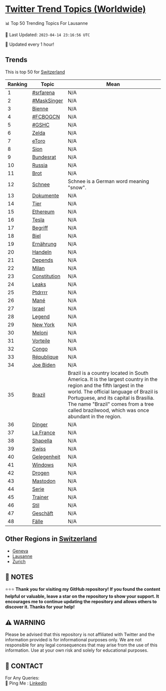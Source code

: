 [Twitter Trend Topics (Worldwide)](https://github.com/ErcinDedeoglu/Twitter-Trend-Topics)
==========


📊 Top 50 Trending Topics For Lausanne

📆 Last Updated: `2023-04-14 23:16:56 UTC`

🔧 Updated every 1 hour!


## Trends

This is top 50 for [Switzerland](</Switzerland>)

| Ranking | Topic | Mean |
| ------- | ------------ | ------------ |
| 1 | [#srfarena](http://twitter.com/search?q=%23srfarena) | N/A |
| 2 | [#MaskSinger](http://twitter.com/search?q=%23MaskSinger) | N/A |
| 3 | [Bienne](http://twitter.com/search?q=Bienne) | N/A |
| 4 | [#FCBOGCN](http://twitter.com/search?q=%23FCBOGCN) | N/A |
| 5 | [#GSHC](http://twitter.com/search?q=%23GSHC) | N/A |
| 6 | [Zelda](http://twitter.com/search?q=Zelda) | N/A |
| 7 | [eToro](http://twitter.com/search?q=eToro) | N/A |
| 8 | [Sion](http://twitter.com/search?q=Sion) | N/A |
| 9 | [Bundesrat](http://twitter.com/search?q=Bundesrat) | N/A |
| 10 | [Russia](http://twitter.com/search?q=Russia) | N/A |
| 11 | [Brot](http://twitter.com/search?q=Brot) | N/A |
| 12 | [Schnee](http://twitter.com/search?q=Schnee) | Schnee is a German word meaning "snow". |
| 13 | [Dokumente](http://twitter.com/search?q=Dokumente) | N/A |
| 14 | [Tier](http://twitter.com/search?q=Tier) | N/A |
| 15 | [Ethereum](http://twitter.com/search?q=Ethereum) | N/A |
| 16 | [Tesla](http://twitter.com/search?q=Tesla) | N/A |
| 17 | [Begriff](http://twitter.com/search?q=Begriff) | N/A |
| 18 | [Biel](http://twitter.com/search?q=Biel) | N/A |
| 19 | [Ernährung](http://twitter.com/search?q=Ern%c3%a4hrung) | N/A |
| 20 | [Handeln](http://twitter.com/search?q=Handeln) | N/A |
| 21 | [Depends](http://twitter.com/search?q=Depends) | N/A |
| 22 | [Milan](http://twitter.com/search?q=Milan) | N/A |
| 23 | [Constitution](http://twitter.com/search?q=Constitution) | N/A |
| 24 | [Leaks](http://twitter.com/search?q=Leaks) | N/A |
| 25 | [Ptdrrrr](http://twitter.com/search?q=Ptdrrrr) | N/A |
| 26 | [Mané](http://twitter.com/search?q=Man%c3%a9) | N/A |
| 27 | [Israel](http://twitter.com/search?q=Israel) | N/A |
| 28 | [Legend](http://twitter.com/search?q=Legend) | N/A |
| 29 | [New York](http://twitter.com/search?q=New+York) | N/A |
| 30 | [Meloni](http://twitter.com/search?q=Meloni) | N/A |
| 31 | [Vorteile](http://twitter.com/search?q=Vorteile) | N/A |
| 32 | [Congo](http://twitter.com/search?q=Congo) | N/A |
| 33 | [République](http://twitter.com/search?q=R%c3%a9publique) | N/A |
| 34 | [Joe Biden](http://twitter.com/search?q=Joe+Biden) | N/A |
| 35 | [Brazil](http://twitter.com/search?q=Brazil) | Brazil is a country located in South America. It is the largest country in the region and the fifth largest in the world. The official language of Brazil is Portuguese, and its capital is Brasília. The name "Brazil" comes from a tree called brazilwood, which was once abundant in the region. |
| 36 | [Dinger](http://twitter.com/search?q=Dinger) | N/A |
| 37 | [La France](http://twitter.com/search?q=La+France) | N/A |
| 38 | [Shapella](http://twitter.com/search?q=Shapella) | N/A |
| 39 | [Swiss](http://twitter.com/search?q=Swiss) | N/A |
| 40 | [Gelegenheit](http://twitter.com/search?q=Gelegenheit) | N/A |
| 41 | [Windows](http://twitter.com/search?q=Windows) | N/A |
| 42 | [Drogen](http://twitter.com/search?q=Drogen) | N/A |
| 43 | [Mastodon](http://twitter.com/search?q=Mastodon) | N/A |
| 44 | [Serie](http://twitter.com/search?q=Serie) | N/A |
| 45 | [Trainer](http://twitter.com/search?q=Trainer) | N/A |
| 46 | [Stil](http://twitter.com/search?q=Stil) | N/A |
| 47 | [Geschäft](http://twitter.com/search?q=Gesch%c3%a4ft) | N/A |
| 48 | [Fälle](http://twitter.com/search?q=F%c3%a4lle) | N/A |



## Other Regions in [Switzerland](</Switzerland>)

* [Geneva](</Switzerland/Geneva.md>)
* [Lausanne](</Switzerland/Lausanne.md>)
* [Zurich](</Switzerland/Zurich.md>)



## 📝 NOTES

⭐⭐⭐ **Thank you for visiting my GitHub repository! If you found the content helpful or valuable, leave a star on the repository to show your support. It encourages me to continue updating the repository and allows others to discover it. Thanks for your help!**


## ⚠️ WARNING

Please be advised that this repository is not affiliated with Twitter and the information provided is for informational purposes only. We are not responsible for any legal consequences that may arise from the use of this information. Use at your own risk and solely for educational purposes.


## 📨 CONTACT

 For Any Queries:  
            🏓 Ping Me : [LinkedIn](https://www.linkedin.com/in/ercindedeoglu/)

